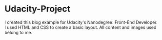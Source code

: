 # Udacity-Project
I created this blog example for Udacity's Nanodegree: Front-End Developer. I used HTML and CSS to create a basic layout. All content and images used belong to me.
